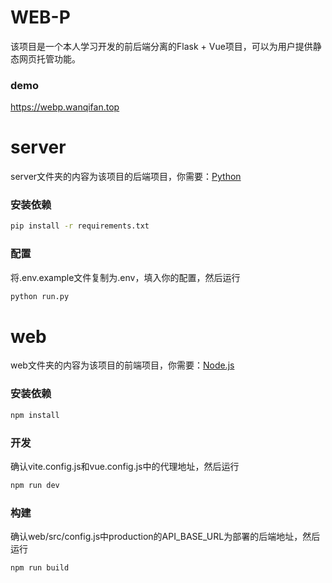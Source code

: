 # WEB-P

该项目是一个本人学习开发的前后端分离的Flask + Vue项目，可以为用户提供静态网页托管功能。

### demo

https://webp.wanqifan.top

# server

server文件夹的内容为该项目的后端项目，你需要：[Python](https://www.python.org/)

### 安装依赖

```bash
pip install -r requirements.txt
```

### 配置
将.env.example文件复制为.env，填入你的配置，然后运行

```bash
python run.py
```

# web

web文件夹的内容为该项目的前端项目，你需要：[Node.js](https://nodejs.cn/)

### 安装依赖

```bash
npm install
```

### 开发

确认vite.config.js和vue.config.js中的代理地址，然后运行
```bash
npm run dev
```

### 构建

确认web/src/config.js中production的API_BASE_URL为部署的后端地址，然后运行
```bash
npm run build
```

